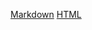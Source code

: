 [Markdown](https://Nasutia85.github.io/rsschool-cv/cv)
[HTML](https://Nasutia85.github.io/rsschool-cv)